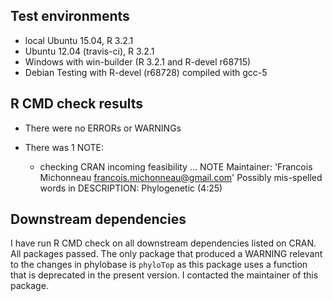 ## Test environments

- local Ubuntu 15.04, R 3.2.1
- Ubuntu 12.04 (travis-ci), R 3.2.1
- Windows with win-builder (R 3.2.1 and R-devel r68715)
- Debian Testing with R-devel (r68728) compiled with gcc-5

## R CMD check results

- There were no ERRORs or WARNINGs

- There was 1 NOTE:
  * checking CRAN incoming feasibility ... NOTE
    Maintainer: 'Francois Michonneau <francois.michonneau@gmail.com>'
    Possibly mis-spelled words in DESCRIPTION:
    Phylogenetic (4:25)

## Downstream dependencies

I have run R CMD check on all downstream dependencies listed on CRAN. All
packages passed. The only package that produced a WARNING relevant to the
changes in phylobase is `phyloTop` as this package uses a function that is
deprecated in the present version. I contacted the maintainer of this package.
